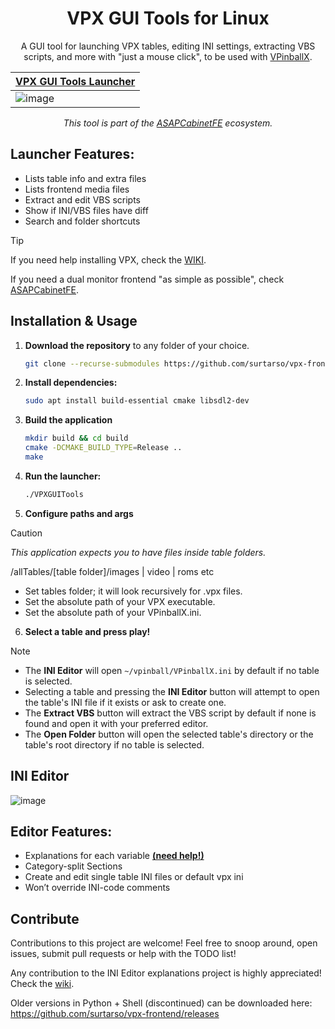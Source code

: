<h1 align="center">VPX GUI Tools for Linux</h1>
<p align="center">A GUI tool for launching VPX tables, editing INI settings, extracting VBS scripts, and more with "just a mouse click", to be used with <a href="https://github.com/vpinball/vpinball">VPinballX</a>.</p>

| **[VPX GUI Tools Launcher](VPXGUITools)** | 
|-------------------------------------|
| ![image](https://github.com/user-attachments/assets/d424151f-ce64-46d9-a42a-8e12e884b896) | 

<p align="center"><i>This tool is part of the <a href="https://github.com/surtarso/ASAPCabinetFE">ASAPCabinetFE</a> ecosystem.</i></p>

## **Launcher Features:** 
 - Lists table info and extra files 
 - Lists frontend media files
 - Extract and edit VBS scripts
 - Show if INI/VBS files have diff
 - Search and folder shortcuts

>[!TIP]
>If you need help installing VPX, check the [WIKI](https://github.com/surtarso/vpx-frontend/wiki/Visual-Pinball-X-on-Debian-Linux).
>
>If you need a dual monitor frontend "as simple as possible", check [ASAPCabinetFE](https://github.com/surtarso/ASAPCabinetFE/).

## **Installation & Usage**  

1. **Download the repository** to any folder of your choice.
   ```bash
   git clone --recurse-submodules https://github.com/surtarso/vpx-frontend.git
   ```
   
2. **Install dependencies:**  
   ```bash
   sudo apt install build-essential cmake libsdl2-dev
   ```

3. **Build the application**
   ```bash
   mkdir build && cd build
   cmake -DCMAKE_BUILD_TYPE=Release ..
   make
   ```

4. **Run the launcher:**  
   ```bash
   ./VPXGUITools
   ```
   
5. **Configure paths and args**

>[!CAUTION]
>_This application expects you to have files inside table folders._
>
>/allTables/[table folder]/images | video | roms etc

   - Set tables folder; it will look recursively for .vpx files.
   - Set the absolute path of your VPX executable.
   - Set the absolute path of your VPinballX.ini.

6. **Select a table and press play!**

>[!NOTE]
>   - The **INI Editor** will open `~/vpinball/VPinballX.ini` by default if no table is selected.
>   - Selecting a table and pressing the **INI Editor** button will attempt to open the table's INI file if it exists or ask to create one.
>   - The **Extract VBS** button will extract the VBS script by default if none is found and open it with your preferred editor.
>   - The **Open Folder** button will open the selected table's directory or the table's root directory if no table is selected.

## **INI Editor**  

![image](https://github.com/user-attachments/assets/b11bbccf-2844-4c14-b93f-0049c8b97717)

## **Editor Features:**  
 - Explanations for each variable [**(need help!)**](https://github.com/surtarso/vpx-gui-tools/wiki/Adding-VPinballX.ini-Tooltips)
 - Category-split Sections 
 - Create and edit single table INI files or default vpx ini
 - Won’t override INI-code comments 

## Contribute

Contributions to this project are welcome! Feel free to snoop around, open issues, submit pull requests or help with the TODO list!

Any contribution to the INI Editor explanations project is highly appreciated! Check the [wiki](https://github.com/surtarso/vpx-gui-tools/wiki/Adding-VPinballX.ini-Tooltips).

Older versions in Python + Shell (discontinued) can be downloaded here: https://github.com/surtarso/vpx-frontend/releases
```